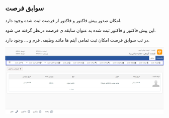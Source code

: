## سوابق فرصت  

امکان صدور پیش فاکتور و فاکتور از فرصت ثبت شده وجود دارد.

این پیش فاکتور و فاکتور ثبت شده به عنوان سابقه ی فرصت درنظر گرفته می شود. 

در تب سوابق فرصت امکان ثبت تمامی آیتم ها مانند وظیفه، فرم و ... وجود دارد.

![](13.png)

